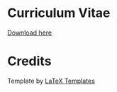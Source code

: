# Curriculum Vitae

[Download here]()

# Credits
Template by [LaTeX Templates](https://www.latextemplates.com/template/medium-length-professional-cv)
